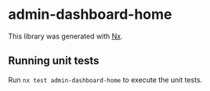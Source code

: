# admin-dashboard-home

This library was generated with [Nx](https://nx.dev).

## Running unit tests

Run `nx test admin-dashboard-home` to execute the unit tests.
